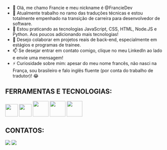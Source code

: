 - 👋 Olá, me chamo Francie e meu nickname é @FrancieDev
- 👀 Atualmente trabalho no ramo das traduções técnicas e  estou totalmente empenhado na transição de carreira para desenvolvedor de software.
- 🌱 Estou praticando as tecnologias JavaScript, CSS, HTML, Node.JS e Python. Aos poucos adicionando mais tecnologias!
- 💞️ Desejo colaborar em projetos reais de back-end, especialmente em estágios e programas de trainee.
- 📫 Se desejar entrar em contato comigo, clique no meu LinkedIn ao lado e envie uma mensagem!
- ⚡ Curiosidade sobre mim: apesar do meu nome francês, não nasci na França, sou brasileiro e falo inglês fluente (por conta do trabalho de tradutor)! 😂

## FERRAMENTAS E TECNOLOGIAS:

<img loading="lazy" src="https://cdn.jsdelivr.net/gh/devicons/devicon@latest/icons/javascript/javascript-original.svg" width="40" height="40"/> <img loading="lazy" src="https://cdn.jsdelivr.net/gh/devicons/devicon@latest/icons/html5/html5-original.svg" width="40" height="40"/> <img loading="lazy" src="https://cdn.jsdelivr.net/gh/devicons/devicon@latest/icons/css3/css3-original-wordmark.svg" width="50" height="50"/> <img loading="lazy" src="https://cdn.jsdelivr.net/gh/devicons/devicon@latest/icons/nodejs/nodejs-original-wordmark.svg" width="50" height="50"/> <img loading="lazy" src="https://cdn.jsdelivr.net/gh/devicons/devicon@latest/icons/python/python-original-wordmark.svg" width="50" height="50"/>

## CONTATOS:

<a href = "mailto:francielima.pro@gmail.com"><img loading="lazy" src="https://img.shields.io/badge/Gmail-D14836?style=for-the-badge&logo=gmail&logoColor=white" target="_blank"></a>
<a href="https://www.linkedin.com/in/franciesantos" target="_blank"><img loading="lazy" src="https://img.shields.io/badge/-LinkedIn-%230077B5?style=for-the-badge&logo=linkedin&logoColor=white" target="_blank"></a>   
</div>      
          

